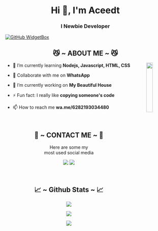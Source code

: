 <h1 align="center">Hi 👋, I'm Aceedt</h1>
<h3 align="center">I Newbie Developer</h3>

[![GitHub WidgetBox](https://github-widgetbox.vercel.app/api/profile?username=AceData321&data=followers,repositories,stars,commits&theme=nautilus)](https://github.com/AceData321)
<!--![readmebox](https://svgshare.com/i/104e.svg)-->

<div>
  <h2 align="center"> 😼 ~ ABOUT ME ~ 😼 </h2>
</div>
<div align="center">
  <img src="https://telegra.ph/file/299f7ede3efaa416fe0ed.jpg" align="right" width="20%">
</div>

- 🌱 I’m currently learning **Nodejs, Javascript, HTML, CSS**

- 👯 Collaborate with me on **WhatsApp**

- 🔭 I’m currently working on **My Beautiful House**

- ⚡ Fun fact: I really like **copying someone's code**

- 📫 How to reach me **wa.me/6282193034480**

<br>
<h2 align="center"> 📝 ~ CONTACT ME ~ 📝 </h2>

<p align="center">Here are some my <br>
most used social media</p>

<p align="center">
  <a href="https://www.instagram.com/acee_dt" target="_blank"><img src="https://img.shields.io/badge/-acee_dt-ocean?&style=for-the-badge&logo=Instagram&logoColor=white"/></a>
  <a href="https://www.tiktok.com/@ace_dt2" target="_blank"><img src="https://img.shields.io/badge/-ace_dt2-blue?&style=for-the-badge&logo=Tiktok&logoColor=white"/></a>
</p>
</div>
<br>
<h2 align="center"> 📈 ~ Github Stats ~ 📈 </h2>

<p align="center">
  <a href="https://github.com/AceDat321"><img src="https://github-readme-stats.vercel.app/api?username=AceData321&theme=tokyonight&show_icons=true" /></a>
</p>

<p align="center">
  <a href="https://github.com/AceData321"><img src="https://github-readme-streak-stats.herokuapp.com/?user=AceData321&theme=tokyonight&hide_border=false&properties=background&border=%239611C5FF" /><a>
</p>

<p align="center">
  <a href="https://github.com/AceData321"><img src="https://github-profile-trophy.vercel.app/?username=AceData31&theme=radical&margin-w=20&no-bg=true&no-frame=false" /><a>
</p>

<!---
AceData321/AceData321 is a ✨ special ✨ repository because its `README.md` (this file) appears on your GitHub profile.
You can click the Preview link to take a look at your changes.
--->
